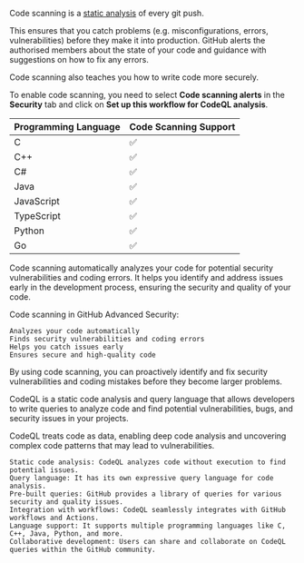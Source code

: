 Code scanning is a [static analysis](./static-analysis.md) of every git push.

This ensures that you catch problems (e.g. misconfigurations, errors, vulnerabilities) before they make it into production. GitHub alerts the authorised members about the state of your code and guidance with suggestions on how to fix any errors. 

Code scanning also teaches you how to write code more securely.

To enable code scanning, you need to select **Code scanning alerts** in the **Security** tab and click on **Set up this workflow for CodeQL analysis**.

| Programming Language | Code Scanning Support |
|----------------------|----------------------|
| C                    | :white_check_mark:   |
| C++                  | :white_check_mark:   |
| C#                   | :white_check_mark:   |
| Java                 | :white_check_mark:   |
| JavaScript           | :white_check_mark:   |
| TypeScript           | :white_check_mark:   |
| Python               | :white_check_mark:   |
| Go                   | :white_check_mark:   |


Code scanning automatically analyzes your code for potential security vulnerabilities and coding errors. It helps you identify and address issues early in the development process, ensuring the security and quality of your code.

Code scanning in GitHub Advanced Security:

    Analyzes your code automatically
    Finds security vulnerabilities and coding errors
    Helps you catch issues early
    Ensures secure and high-quality code

By using code scanning, you can proactively identify and fix security vulnerabilities and coding mistakes before they become larger problems.

CodeQL is a static code analysis and query language that allows developers to write queries to analyze code and find potential vulnerabilities, bugs, and security issues in your projects. 

CodeQL treats code as data, enabling deep code analysis and uncovering complex code patterns that may lead to vulnerabilities.

    Static code analysis: CodeQL analyzes code without execution to find potential issues.
    Query language: It has its own expressive query language for code analysis.
    Pre-built queries: GitHub provides a library of queries for various security and quality issues.
    Integration with workflows: CodeQL seamlessly integrates with GitHub workflows and Actions.
    Language support: It supports multiple programming languages like C, C++, Java, Python, and more.
    Collaborative development: Users can share and collaborate on CodeQL queries within the GitHub community.
